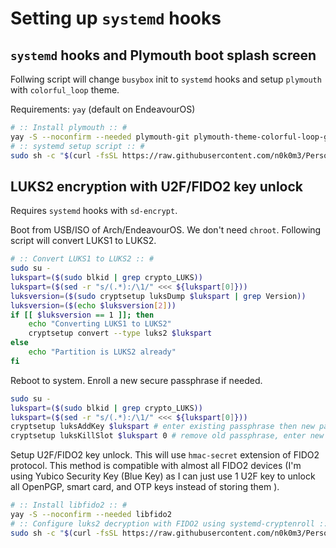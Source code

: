 # Setting up `systemd` hooks

## `systemd` hooks and Plymouth boot splash screen

Follwing script will change `busybox` init to `systemd` hooks and setup `plymouth` with `colorful_loop` theme.

Requirements: `yay` (default on EndeavourOS)

```sh
# :: Install plymouth :: #
yay -S --noconfirm --needed plymouth-git plymouth-theme-colorful-loop-git
# :: systemd setup script :: #
sudo sh -c "$(curl -fsSL https://raw.githubusercontent.com/n0k0m3/Personal-Setup/main/Setting_up_Arch/systemd_setup.sh)"
```

## LUKS2 encryption with U2F/FIDO2 key unlock

Requires `systemd` hooks with `sd-encrypt`.

Boot from USB/ISO of Arch/EndeavourOS. We don't need `chroot`. Following script will convert LUKS1 to LUKS2.
```sh
# :: Convert LUKS1 to LUKS2 :: #
sudo su -
lukspart=($(sudo blkid | grep crypto_LUKS))
lukspart=($(sed -r "s/(.*):/\1/" <<< ${lukspart[0]}))
luksversion=($(sudo cryptsetup luksDump $lukspart | grep Version))
luksversion=($(echo $luksversion[2]))
if [[ $luksversion == 1 ]]; then
    echo "Converting LUKS1 to LUKS2"
    cryptsetup convert --type luks2 $lukspart
else
    echo "Partition is LUKS2 already"
fi
```

Reboot to system. Enroll a new secure passphrase if needed.
```sh
sudo su -
lukspart=($(sudo blkid | grep crypto_LUKS))
lukspart=($(sed -r "s/(.*):/\1/" <<< ${lukspart[0]}))
cryptsetup luksAddKey $lukspart # enter existing passphrase then new passphrase with confirmation
cryptsetup luksKillSlot $lukspart 0 # remove old passphrase, enter new passphrase
```

Setup U2F/FIDO2 key unlock. This will use `hmac-secret` extension of FIDO2 protocol. This method is compatible with almost all FIDO2 devices (I'm using Yubico Security Key (Blue Key) as I can just use 1 U2F key to unlock all OpenPGP, smart card, and OTP keys instead of storing them ).

```sh
# :: Install libfido2 :: #
yay -S --noconfirm --needed libfido2
# :: Configure luks2 decryption with FIDO2 using systemd-cryptenroll :: #
sudo sh -c "$(curl -fsSL https://raw.githubusercontent.com/n0k0m3/Personal-Setup/main/Setting_up_Arch/fido2_luks_setup.sh)"
```